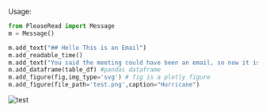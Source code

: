 Usage:

```python
from PleaseRead import Message
m = Message()

m.add_text("## Hello This is an Email")
m.add_readable_time()
m.add_text("You said the meeting could have been an email, so now it is.")
m.add_dataframe(table_df) #pandas dataframe
m.add_figure(fig,img_type='svg') # fig is a plotly figure
m.add_figure(file_path='test.png',caption="Hurricane")
```
![test](https://github.com/astrowonk/PleaseRead/assets/13702392/6a694360-7666-407f-be0c-9fe4b9a7c59c)
